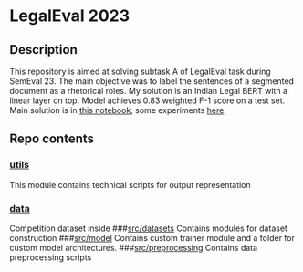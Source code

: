 # LegalEval 2023
## Description
This repository is aimed at solving subtask A of LegalEval task during SemEval 23. The main objective was to label the sentences of a segmented document as a rhetorical roles. My solution is an Indian Legal BERT with a linear layer on top. Model achieves 0.83 weighted F-1 score on a test set. Main solution is in [this notebook](/LegalEval_Task_A.ipynb), some experiments [here](/ModelTesting.ipynb)
## Repo contents
### [utils](/utils.py)
This module contains technical scripts for output representation
### [data](/data/raw)
Competition dataset inside
###[src/datasets](/src/datasets)
Contains modules for dataset construction
###[src/model](/src/model)
Contains custom trainer module and a folder for custom model architectures.
###[src/preprocessing](/src/preprocessing)
Contains data preprocessing scripts 

